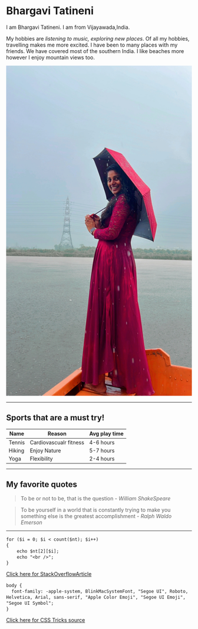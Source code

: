 # Bhargavi Tatineni

I am Bhargavi Tatineni. I am from Vijayawada,India. 

My hobbies are *listening to music, exploring new places*. Of all my hobbies, travelling makes me more excited. I have been to many places with my friends. We have covered most of the southern India. I like beaches more however I enjoy mountain views too.

![Bhargavi's Image](BhargaviTatineniImage.JPG)

---
## Sports that are a must try!

|Name|Reason|Avg play time|
|---|---|---|
|Tennis|Cardiovascualr fitness|4-6 hours|
|Hiking|Enjoy Nature|5-7 hours|
|Yoga|Flexibility|2-4 hours|

---
## My favorite quotes
 
 >To be or not to be, that is the question - *William ShakeSpeare*

 >To be yourself in a world that is constantly trying to make you something else is the greatest accomplishment - *Ralph Waldo Emerson*

 ---
```
for ($i = 0; $i < count($nt); $i++)
{
    echo $nt[2][$i];
    echo "<br />";
}
```
[Click here for StackOverflowArticle](https://stackoverflow.com/questions/16928841/php-for-loop-from-array-stops-after-3-loops)

```
body {
  font-family: -apple-system, BlinkMacSystemFont, "Segoe UI", Roboto, Helvetica, Arial, sans-serif, "Apple Color Emoji", "Segoe UI Emoji", "Segoe UI Symbol";
}
```

[Click here for CSS Tricks source](https://css-tricks.com/snippets/css/system-font-stack/)